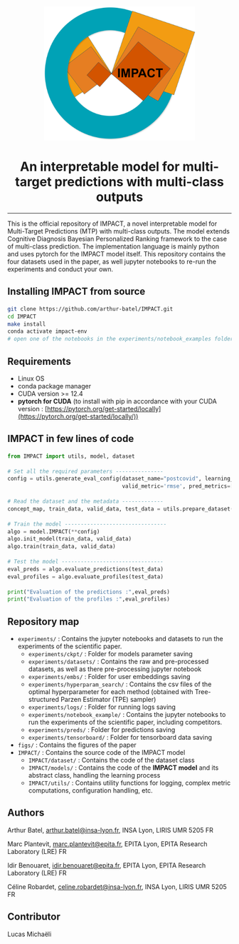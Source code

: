 
<p align="center"><img src="figs/IMPACT_logo.png" alt="logo" height="300"/></p>

<h1 align="center"> An interpretable model for multi-target predictions with multi-class outputs </h1>

---
This is the official repository of IMPACT, a novel interpretable model for Multi-Target Predictions (MTP) with multi-class outputs. The model extends Cognitive Diagnosis Bayesian Personalized Ranking framework to the case of multi-class prediction. The implementation language is mainly python and uses pytorch for the IMPACT model itself. This repository contains the four datasets used in the paper, as well jupyter notebooks to re-run the experiments and conduct your own.

## Installing IMPACT from source
```bash
git clone https://github.com/arthur-batel/IMPACT.git
cd IMPACT
make install
conda activate impact-env
# open one of the notebooks in the experiments/notebook_examples folder
```

## Requirements
- Linux OS
- conda package manager
- CUDA version >= 12.4
- **pytorch for CUDA** (to install with pip in accordance with your CUDA version : [https://pytorch.org/get-started/locally](https://pytorch.org/get-started/locally/))

## IMPACT in few lines of code
```python
from IMPACT import utils, model, dataset

# Set all the required parameters ---------------
config = utils.generate_eval_config(dataset_name="postcovid", learning_rate=0.02026, lambda_=1.2e-5, batch_size=2048, num_epochs=200,
                                    valid_metric='rmse', pred_metrics=['rmse', 'mae'], profile_metrics=['doa', 'pc-er'])

# Read the dataset and the metadata -------------
concept_map, train_data, valid_data, test_data = utils.prepare_dataset(config, i_fold=0)

# Train the model --------------------------------
algo = model.IMPACT(**config)
algo.init_model(train_data, valid_data)
algo.train(train_data, valid_data)

# Test the model --------------------------------
eval_preds = algo.evaluate_predictions(test_data)
eval_profiles = algo.evaluate_profiles(test_data)

print("Evaluation of the predictions :",eval_preds)
print("Evaluation of the profiles :",eval_profiles)
```

## Repository map
- `experiments/` : Contains the jupyter notebooks and datasets to run the experiments of the scientific paper.
    - `experiments/ckpt/` : Folder for models parameter saving
    - `experiments/datasets/` : Contains the raw and pre-processed datasets, as well as there pre-processing jupyter notebook
    - `experiments/embs/` : Folder for user embeddings saving
    - `experiments/hyperparam_search/` : Contains the csv files of the optimal hyperparameter for each method (obtained with Tree-structured Parzen Estimator (TPE) sampler)
    - `experiments/logs/` : Folder for running logs saving
    - `experiments/notebook_example/` : Contains the jupyter notebooks to run the experiments of the scientific paper, including competitors. 
    - `experiments/preds/` : Folder for predictions saving
    - `experiments/tensorboard/` : Folder for tensorboard data saving
- `figs/` : Contains the figures of the paper
- `IMPACT/` : Contains the source code of the IMPACT model
  - `IMPACT/dataset/` : Contains the code of the dataset class
  - `IMPACT/models/` : Contains the code of the **IMPACT model** and its abstract class, handling the learning process
  - `IMPACT/utils/` : Contains utility functions for logging, complex metric computations, configuration handling, etc.
## Authors

Arthur Batel,
arthur.batel@insa-lyon.fr,
INSA Lyon, LIRIS UMR 5205 FR

Marc Plantevit,
marc.plantevit@epita.fr,
EPITA Lyon, EPITA Research Laboratory (LRE) FR

Idir Benouaret,
idir.benouaret@epita.fr,
EPITA Lyon, EPITA Research Laboratory (LRE) FR

Céline Robardet,
celine.robardet@insa-lyon.fr,
INSA Lyon, LIRIS UMR 5205 FR

## Contributor

Lucas Michaëli

